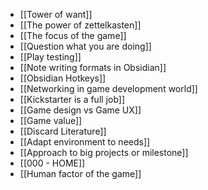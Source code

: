 - [[Tower of want]]
- [[The power of zettelkasten]]
- [[The focus of the game]]
- [[Question what you are doing]]
- [[Play testing]]
- [[Note writing formats in Obsidian]]
- [[Obsidian Hotkeys]]
- [[Networking in game development world]]
- [[Kickstarter is a full job]]
- [[Game design vs Game UX]]
- [[Game value]]
- [[Discard Literature]]
- [[Adapt environment to needs]]
- [[Approach to big projects or milestone]]
- [[000 - HOME]]
- [[Human factor of the game]]
